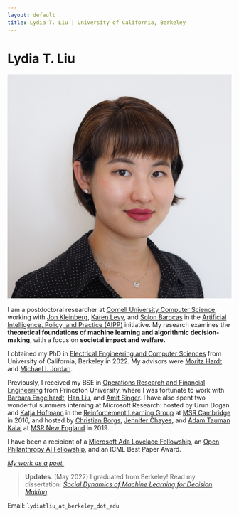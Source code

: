 ```yaml
---
layout: default
title: Lydia T. Liu | University of California, Berkeley
---
```

	
	
# Lydia T. Liu #

<img src="img/2021.jpg" alt="Photo" class="leftside_image" title="Hello!">

I am a postdoctoral researcher at [Cornell University Computer Science](http://cis.cornell.edu/cornell-computing-information-science), working with [Jon Kleinberg](https://www.cs.cornell.edu/home/kleinber/), [Karen Levy](https://www.karen-levy.net), and [Solon Barocas](http://solon.barocas.org) in  the [Artificial Intelligence, Policy, and Practice (AIPP)](https://aipp.cis.cornell.edu) initiative. My research examines the **theoretical foundations of machine learning and algorithmic decision-making**, with a focus on **societal impact and welfare.** <!-- Other interests include microeconomics and high-dimensional statistics.--> 

I obtained my PhD in [Electrical Engineering and Computer Sciences](https://eecs.berkeley.edu/) from University of California, Berkeley in 2022. My advisors were [Moritz Hardt](http://mrtz.org/) and [Michael I. Jordan](https://people.eecs.berkeley.edu/~jordan/).

Previously, I received my BSE in [Operations Research and Financial Engineering](https://orfe.princeton.edu/) from Princeton University, where I was fortunate to work with [Barbara Engelhardt](https://www.cs.princeton.edu/~bee/), [Han Liu](https://www.princeton.edu/~hanliu/), and [Amit Singer](https://web.math.princeton.edu/~amits/). I have also spent two wonderful summers interning at Microsoft Research: hosted by Urun Dogan and [Katja Hofmann](https://www.microsoft.com/en-us/research/people/kahofman/) in the [Reinforcement Learning Group](https://www.microsoft.com/en-us/research/group/reinforcement-learning-group/) at [MSR Cambridge](https://www.microsoft.com/en-us/research/lab/microsoft-research-cambridge/) in 2016, and hosted by [Christian Borgs](http://christianborgs.com/), [Jennifer Chayes](http://jenniferchayes.com/), and [Adam Tauman Kalai](https://www.microsoft.com/en-us/research/people/adum/) at [MSR New England](https://www.microsoft.com/en-us/research/lab/microsoft-research-new-england/) in 2019.

I have been a recipient of a [Microsoft Ada Lovelace Fellowship](https://www.microsoft.com/en-us/research/academic-program/ada-lovelace-fellowship/), an [Open Philanthropy AI Fellowship](https://www.openphilanthropy.org/focus/global-catastrophic-risks/potential-risks-advanced-artificial-intelligence/open-phil-ai-fellowship-2019-class), and an ICML Best Paper Award.


<!-- [pictures](https://www.flickr.com/photos/158535173@N08/) --> 
[*My work as a poet.*](/writing)



> **Updates**. (May 2022) I graduated from Berkeley! Read my dissertation: [_Social Dynamics of Machine Learning for Decision Making_](https://www2.eecs.berkeley.edu/Pubs/TechRpts/2022/EECS-2022-41.html).
<!--  (Oct 2021) [I attended MIT EECS Rising Stars 2021](https://risingstars21-eecs.mit.edu/liu-lydia-tingruo/)---[apply](https://risingstars21-eecs.mit.edu) for the fall 2022 workshop at UT Austin! We presented our [poster for _Strategic ranking_](/assets/strategic_ranking_poster.pdf) at the inaugural ACM conference on EAAMO. [_Bandit Learning in Decentralized Matching Markets_](https://jmlr.org/papers/v22/20-1429.html) is in vol. 22 of JMLR. See [EC workshop poster](/assets/decentralizedbandits_poster.pdf) and [FODSI talk](/assets/learning_markets.pdf).--> 


			
Email: `lydiatliu_at_berkeley_dot_edu`


